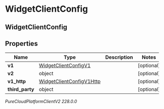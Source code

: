 # WidgetClientConfig

## WidgetClientConfig

## Properties

|Name | Type | Description | Notes|
|------------ | ------------- | ------------- | -------------|
| **v1** | [WidgetClientConfigV1](WidgetClientConfigV1) |  | [optional] |
| **v2** | object |  | [optional] |
| **v1_http** | [WidgetClientConfigV1Http](WidgetClientConfigV1Http) |  | [optional] |
| **third_party** | object |  | [optional] |



_PureCloudPlatformClientV2 228.0.0_
